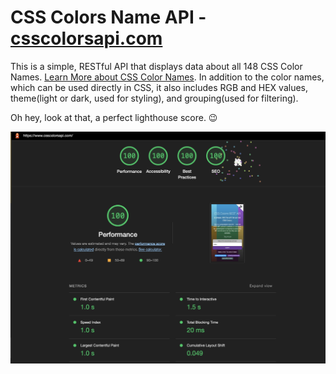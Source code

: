 # CSS Colors Name API - [csscolorsapi.com](https://csscolorsapi.com)

This is a simple, RESTful API that displays data about all 148 CSS Color Names. [Learn More about CSS Color Names](https://www.w3schools.com/colors/colors_names.asp). In addition to the color names, which can be used directly in CSS, it also includes RGB and HEX values, theme(light or dark, used for styling), and grouping(used for filtering).

Oh hey, look at that, a perfect lighthouse score. 😉

![Perfect Lighthouse Score](/perfect.png)
